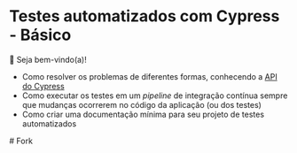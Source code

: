 # Testes automatizados com Cypress - Básico

👋 Seja bem-vindo(a)!



- Como resolver os problemas de diferentes formas, conhecendo a [API do Cypress](https://docs.cypress.io/api/table-of-contents)
- Como executar os testes em um _pipeline_ de integração contínua sempre que mudanças ocorrerem no código da aplicação (ou dos testes)
- Como criar uma documentação mínima para seu projeto de testes automatizados

#   F o r k  
 